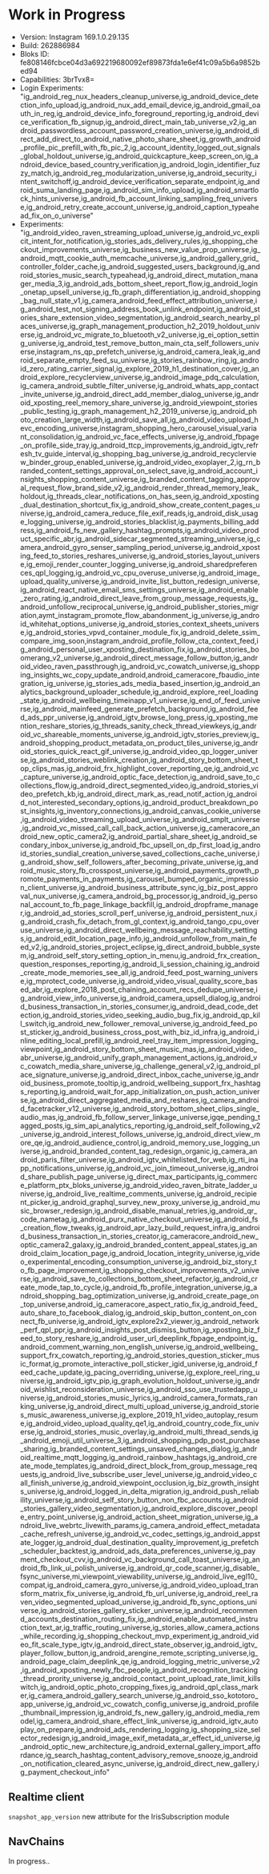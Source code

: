 # Work in Progress

- Version: Instagram 169.1.0.29.135
- Build: 262886984
- Bloks ID: fe808146fcbce04d3a692219680092ef89873fda1e6ef41c09a5b6a9852bed94
- Capabilities: 3brTvx8=
- Login Experiments: "ig_android_reg_nux_headers_cleanup_universe,ig_android_device_detection_info_upload,ig_android_nux_add_email_device,ig_android_gmail_oauth_in_reg,ig_android_device_info_foreground_reporting,ig_android_device_verification_fb_signup,ig_android_direct_main_tab_universe_v2,ig_android_passwordless_account_password_creation_universe,ig_android_direct_add_direct_to_android_native_photo_share_sheet,ig_growth_android_profile_pic_prefill_with_fb_pic_2,ig_account_identity_logged_out_signals_global_holdout_universe,ig_android_quickcapture_keep_screen_on,ig_android_device_based_country_verification,ig_android_login_identifier_fuzzy_match,ig_android_reg_modularization_universe,ig_android_security_intent_switchoff,ig_android_device_verification_separate_endpoint,ig_android_suma_landing_page,ig_android_sim_info_upload,ig_android_smartlock_hints_universe,ig_android_fb_account_linking_sampling_freq_universe,ig_android_retry_create_account_universe,ig_android_caption_typeahead_fix_on_o_universe"
- Experiments: "ig_android_video_raven_streaming_upload_universe,ig_android_vc_explicit_intent_for_notification,ig_stories_ads_delivery_rules,ig_shopping_checkout_improvements_universe,ig_business_new_value_prop_universe,ig_android_mqtt_cookie_auth_memcache_universe,ig_android_gallery_grid_controller_folder_cache,ig_android_suggested_users_background,ig_android_stories_music_search_typeahead,ig_android_direct_mutation_manager_media_3,ig_android_ads_bottom_sheet_report_flow,ig_android_login_onetap_upsell_universe,ig_fb_graph_differentiation,ig_android_shopping_bag_null_state_v1,ig_camera_android_feed_effect_attribution_universe,ig_android_test_not_signing_address_book_unlink_endpoint,ig_android_stories_share_extension_video_segmentation,ig_android_search_nearby_places_universe,ig_graph_management_production_h2_2019_holdout_universe,ig_android_vc_migrate_to_bluetooth_v2_universe,ig_ei_option_setting_universe,ig_android_test_remove_button_main_cta_self_followers_universe,instagram_ns_qp_prefetch_universe,ig_android_camera_leak,ig_android_separate_empty_feed_su_universe,ig_stories_rainbow_ring,ig_android_zero_rating_carrier_signal,ig_explore_2019_h1_destination_cover,ig_android_explore_recyclerview_universe,ig_android_image_pdq_calculation,ig_camera_android_subtle_filter_universe,ig_android_whats_app_contact_invite_universe,ig_android_direct_add_member_dialog_universe,ig_android_xposting_reel_memory_share_universe,ig_android_viewpoint_stories_public_testing,ig_graph_management_h2_2019_universe,ig_android_photo_creation_large_width,ig_android_save_all,ig_android_video_upload_hevc_encoding_universe,instagram_shopping_hero_carousel_visual_variant_consolidation,ig_android_vc_face_effects_universe,ig_android_fbpage_on_profile_side_tray,ig_android_ttcp_improvements,ig_android_igtv_refresh_tv_guide_interval,ig_shopping_bag_universe,ig_android_recyclerview_binder_group_enabled_universe,ig_android_video_exoplayer_2,ig_rn_branded_content_settings_approval_on_select_save,ig_android_account_insights_shopping_content_universe,ig_branded_content_tagging_approval_request_flow_brand_side_v2,ig_android_render_thread_memory_leak_holdout,ig_threads_clear_notifications_on_has_seen,ig_android_xposting_dual_destination_shortcut_fix,ig_android_show_create_content_pages_universe,ig_android_camera_reduce_file_exif_reads,ig_android_disk_usage_logging_universe,ig_android_stories_blacklist,ig_payments_billing_address,ig_android_fs_new_gallery_hashtag_prompts,ig_android_video_product_specific_abr,ig_android_sidecar_segmented_streaming_universe,ig_camera_android_gyro_senser_sampling_period_universe,ig_android_xposting_feed_to_stories_reshares_universe,ig_android_stories_layout_universe,ig_emoji_render_counter_logging_universe,ig_android_sharedpreferences_qpl_logging,ig_android_vc_cpu_overuse_universe,ig_android_image_upload_quality_universe,ig_android_invite_list_button_redesign_universe,ig_android_react_native_email_sms_settings_universe,ig_android_enable_zero_rating,ig_android_direct_leave_from_group_message_requests,ig_android_unfollow_reciprocal_universe,ig_android_publisher_stories_migration,aymt_instagram_promote_flow_abandonment_ig_universe,ig_android_whitehat_options_universe,ig_android_stories_context_sheets_universe,ig_android_stories_vpvd_container_module_fix,ig_android_delete_ssim_compare_img_soon,instagram_android_profile_follow_cta_context_feed,ig_android_personal_user_xposting_destination_fix,ig_android_stories_boomerang_v2_universe,ig_android_direct_message_follow_button,ig_android_video_raven_passthrough,ig_android_vc_cowatch_universe,ig_shopping_insights_wc_copy_update_android,android_cameracore_fbaudio_integration_ig_universe,ig_stories_ads_media_based_insertion,ig_android_analytics_background_uploader_schedule,ig_android_explore_reel_loading_state,ig_android_wellbeing_timeinapp_v1_universe,ig_end_of_feed_universe,ig_android_mainfeed_generate_prefetch_background,ig_android_feed_ads_ppr_universe,ig_android_igtv_browse_long_press,ig_xposting_mention_reshare_stories,ig_threads_sanity_check_thread_viewkeys,ig_android_vc_shareable_moments_universe,ig_android_igtv_stories_preview,ig_android_shopping_product_metadata_on_product_tiles_universe,ig_android_stories_quick_react_gif_universe,ig_android_video_qp_logger_universe,ig_android_stories_weblink_creation,ig_android_story_bottom_sheet_top_clips_mas,ig_android_frx_highlight_cover_reporting_qe,ig_android_vc_capture_universe,ig_android_optic_face_detection,ig_android_save_to_collections_flow,ig_android_direct_segmented_video,ig_android_stories_video_prefetch_kb,ig_android_direct_mark_as_read_notif_action,ig_android_not_interested_secondary_options,ig_android_product_breakdown_post_insights,ig_inventory_connections,ig_android_canvas_cookie_universe,ig_android_video_streaming_upload_universe,ig_android_smplt_universe,ig_android_vc_missed_call_call_back_action_universe,ig_cameracore_android_new_optic_camera2,ig_android_partial_share_sheet,ig_android_secondary_inbox_universe,ig_android_fbc_upsell_on_dp_first_load,ig_android_stories_sundial_creation_universe,saved_collections_cache_universe,ig_android_show_self_followers_after_becoming_private_universe,ig_android_music_story_fb_crosspost_universe,ig_android_payments_growth_promote_payments_in_payments,ig_carousel_bumped_organic_impression_client_universe,ig_android_business_attribute_sync,ig_biz_post_approval_nux_universe,ig_camera_android_bg_processor,ig_android_ig_personal_account_to_fb_page_linkage_backfill,ig_android_dropframe_manager,ig_android_ad_stories_scroll_perf_universe,ig_android_persistent_nux,ig_android_crash_fix_detach_from_gl_context,ig_android_tango_cpu_overuse_universe,ig_android_direct_wellbeing_message_reachability_settings,ig_android_edit_location_page_info,ig_android_unfollow_from_main_feed_v2,ig_android_stories_project_eclipse,ig_direct_android_bubble_system,ig_android_self_story_setting_option_in_menu,ig_android_frx_creation_question_responses_reporting,ig_android_li_session_chaining,ig_android_create_mode_memories_see_all,ig_android_feed_post_warning_universe,ig_mprotect_code_universe,ig_android_video_visual_quality_score_based_abr,ig_explore_2018_post_chaining_account_recs_dedupe_universe,ig_android_view_info_universe,ig_android_camera_upsell_dialog,ig_android_business_transaction_in_stories_consumer,ig_android_dead_code_detection,ig_android_stories_video_seeking_audio_bug_fix,ig_android_qp_kill_switch,ig_android_new_follower_removal_universe,ig_android_feed_post_sticker,ig_android_business_cross_post_with_biz_id_infra,ig_android_inline_editing_local_prefill,ig_android_reel_tray_item_impression_logging_viewpoint,ig_android_story_bottom_sheet_music_mas,ig_android_video_abr_universe,ig_android_unify_graph_management_actions,ig_android_vc_cowatch_media_share_universe,ig_challenge_general_v2,ig_android_place_signature_universe,ig_android_direct_inbox_cache_universe,ig_android_business_promote_tooltip,ig_android_wellbeing_support_frx_hashtags_reporting,ig_android_wait_for_app_initialization_on_push_action_universe,ig_android_direct_aggregated_media_and_reshares,ig_camera_android_facetracker_v12_universe,ig_android_story_bottom_sheet_clips_single_audio_mas,ig_android_fb_follow_server_linkage_universe,igqe_pending_tagged_posts,ig_sim_api_analytics_reporting,ig_android_self_following_v2_universe,ig_android_interest_follows_universe,ig_android_direct_view_more_qe,ig_android_audience_control,ig_android_memory_use_logging_universe,ig_android_branded_content_tag_redesign_organic,ig_camera_android_paris_filter_universe,ig_android_igtv_whitelisted_for_web,ig_rti_inapp_notifications_universe,ig_android_vc_join_timeout_universe,ig_android_share_publish_page_universe,ig_direct_max_participants,ig_commerce_platform_ptx_bloks_universe,ig_android_video_raven_bitrate_ladder_universe,ig_android_live_realtime_comments_universe,ig_android_recipient_picker,ig_android_graphql_survey_new_proxy_universe,ig_android_music_browser_redesign,ig_android_disable_manual_retries,ig_android_qr_code_nametag,ig_android_purx_native_checkout_universe,ig_android_fs_creation_flow_tweaks,ig_android_apr_lazy_build_request_infra,ig_android_business_transaction_in_stories_creator,ig_cameracore_android_new_optic_camera2_galaxy,ig_android_branded_content_appeal_states,ig_android_claim_location_page,ig_android_location_integrity_universe,ig_video_experimental_encoding_consumption_universe,ig_android_biz_story_to_fb_page_improvement,ig_shopping_checkout_improvements_v2_universe,ig_android_save_to_collections_bottom_sheet_refactor,ig_android_create_mode_tap_to_cycle,ig_android_fb_profile_integration_universe,ig_android_shopping_bag_optimization_universe,ig_android_create_page_on_top_universe,android_ig_cameracore_aspect_ratio_fix,ig_android_feed_auto_share_to_facebook_dialog,ig_android_skip_button_content_on_connect_fb_universe,ig_android_igtv_explore2x2_viewer,ig_android_network_perf_qpl_ppr,ig_android_insights_post_dismiss_button,ig_xposting_biz_feed_to_story_reshare,ig_android_user_url_deeplink_fbpage_endpoint,ig_android_comment_warning_non_english_universe,ig_android_wellbeing_support_frx_cowatch_reporting,ig_android_stories_question_sticker_music_format,ig_promote_interactive_poll_sticker_igid_universe,ig_android_feed_cache_update,ig_pacing_overriding_universe,ig_explore_reel_ring_universe,ig_android_igtv_pip,ig_graph_evolution_holdout_universe,ig_android_wishlist_reconsideration_universe,ig_android_sso_use_trustedapp_universe,ig_android_stories_music_lyrics,ig_android_camera_formats_ranking_universe,ig_android_direct_multi_upload_universe,ig_android_stories_music_awareness_universe,ig_explore_2019_h1_video_autoplay_resume,ig_android_video_upload_quality_qe1,ig_android_country_code_fix_universe,ig_android_stories_music_overlay,ig_android_multi_thread_sends,ig_android_emoji_util_universe_3,ig_android_shopping_pdp_post_purchase_sharing,ig_branded_content_settings_unsaved_changes_dialog,ig_android_realtime_mqtt_logging,ig_android_rainbow_hashtags,ig_android_create_mode_templates,ig_android_direct_block_from_group_message_requests,ig_android_live_subscribe_user_level_universe,ig_android_video_call_finish_universe,ig_android_viewpoint_occlusion,ig_biz_growth_insights_universe,ig_android_logged_in_delta_migration,ig_android_push_reliability_universe,ig_android_self_story_button_non_fbc_accounts,ig_android_stories_gallery_video_segmentation,ig_android_explore_discover_people_entry_point_universe,ig_android_action_sheet_migration_universe,ig_android_live_webrtc_livewith_params,ig_camera_android_effect_metadata_cache_refresh_universe,ig_android_vc_codec_settings,ig_android_appstate_logger,ig_android_dual_destination_quality_improvement,ig_prefetch_scheduler_backtest,ig_android_ads_data_preferences_universe,ig_payment_checkout_cvv,ig_android_vc_background_call_toast_universe,ig_android_fb_link_ui_polish_universe,ig_android_qr_code_scanner,ig_disable_fsync_universe,mi_viewpoint_viewability_universe,ig_android_live_egl10_compat,ig_android_camera_gyro_universe,ig_android_video_upload_transform_matrix_fix_universe,ig_android_fb_url_universe,ig_android_reel_raven_video_segmented_upload_universe,ig_android_fb_sync_options_universe,ig_android_stories_gallery_sticker_universe,ig_android_recommend_accounts_destination_routing_fix,ig_android_enable_automated_instruction_text_ar,ig_traffic_routing_universe,ig_stories_allow_camera_actions_while_recording,ig_shopping_checkout_mvp_experiment,ig_android_video_fit_scale_type_igtv,ig_android_direct_state_observer,ig_android_igtv_player_follow_button,ig_android_arengine_remote_scripting_universe,ig_android_page_claim_deeplink_qe,ig_android_logging_metric_universe_v2,ig_android_xposting_newly_fbc_people,ig_android_recognition_tracking_thread_prority_universe,ig_android_contact_point_upload_rate_limit_killswitch,ig_android_optic_photo_cropping_fixes,ig_android_qpl_class_marker,ig_camera_android_gallery_search_universe,ig_android_sso_kototoro_app_universe,ig_android_vc_cowatch_config_universe,ig_android_profile_thumbnail_impression,ig_android_fs_new_gallery,ig_android_media_remodel,ig_camera_android_share_effect_link_universe,ig_android_igtv_autoplay_on_prepare,ig_android_ads_rendering_logging,ig_shopping_size_selector_redesign,ig_android_image_exif_metadata_ar_effect_id_universe,ig_android_optic_new_architecture,ig_android_external_gallery_import_affordance,ig_search_hashtag_content_advisory_remove_snooze,ig_android_on_notification_cleared_async_universe,ig_android_direct_new_gallery,ig_payment_checkout_info"

## Realtime client

`snapshot_app_version` new attribute for the IrisSubscription module

## NavChains

In progress..